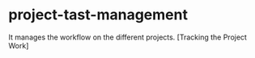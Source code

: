 # project-tast-management
It manages the workflow on the different projects. [Tracking the Project Work]

